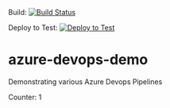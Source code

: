 Build: [![Build Status](https://dev.azure.com/iremark-consulting/cloud-native-7-demo/_apis/build/status/iremmats.azure-devops-demo?branchName=master&stageName=build)](https://dev.azure.com/iremark-consulting/cloud-native-7-demo/_build/latest?definitionId=1&branchName=master)

Deploy to Test: [![Deploy to Test](https://dev.azure.com/iremark-consulting/cloud-native-7-demo/_apis/build/status/iremmats.azure-devops-demo?branchName=master&stageName=deploy_to_test)](https://dev.azure.com/iremark-consulting/cloud-native-7-demo/_build/latest?definitionId=1&branchName=master)

# azure-devops-demo
Demonstrating various Azure Devops Pipelines

Counter: 1
